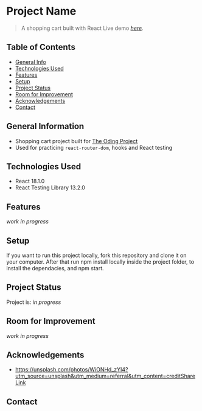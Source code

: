 # Project Name

> A shopping cart built with React
> Live demo [_here_](https://www.example.com). <!-- If you have the project hosted somewhere, include the link here. -->

## Table of Contents

- [General Info](#general-information)
- [Technologies Used](#technologies-used)
- [Features](#features)
- [Setup](#setup)
- [Project Status](#project-status)
- [Room for Improvement](#room-for-improvement)
- [Acknowledgements](#acknowledgements)
- [Contact](#contact)
<!-- * [License](#license) -->

## General Information

- Shopping cart project built for [The Oding Project](https://www.theodinproject.com/)
- Used for practicing `react-router-dom`, hooks and React testing
<!-- You don't have to answer all the questions - just the ones relevant to your project. -->

## Technologies Used

- React 18.1.0
- React Testing Library 13.2.0

## Features

_work in progress_

## Setup

If you want to run this project locally, fork this repository and clone it on your computer. After that run npm install locally inside the project folder, to install the dependacies, and npm start.

## Project Status

Project is: _in progress_

## Room for Improvement

_work in progress_

## Acknowledgements

- https://unsplash.com/photos/WiONHd_zYI4?utm_source=unsplash&utm_medium=referral&utm_content=creditShareLink

## Contact
